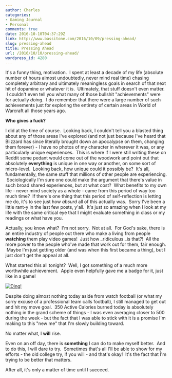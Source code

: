 ```yaml
---
author: Charles
categories:
- Gaming Journal
- Personal
comments: true
date: 2016-10-10T04:37:29Z
link: http://www.bassitone.com/2016/10/09/pressing-ahead/
slug: pressing-ahead
title: Pressing Ahead
url: /2016/10/10/pressing-ahead/
wordpress_id: 4280
---
```


It's a funny thing, motivation.  I spent at least a decade of my life (absolute number of hours almost undoubtedly, never mind real time) chasing completely arbitrary and ultimately meaningless goals in search of that next hit of dopamine or whatever it is.  Ultimately, that stuff doesn't even matter.  I couldn't even tell you what many of those bullshit "achievements" were for actually _doing_.  I do remember that there were a large number of such achievements just for exploring the entirety of certain areas in World of Warcraft all those years ago.

**Who gives a fuck?**

I did at the time of course.  Looking back, I couldn't tell you a blasted thing about any of those areas I've explored (and not just because I've heard that Blizzard has since literally brought down an apocalypse on them, changing them forever) - I have no photos of my character in wherever it was, or any particularly unique experiences.  This is where if I were still writing these on Reddit some pedant would come out of the woodwork and point out that absolutely **everything** is unique in one way or another, on some sort of micro-level.  Looking back, how unique could it possibly be?  It's all, fundamentally, the same stuff that millions of other people are experiencing.  Sociologically I'm sure one could make the argument that there's value in such broad shared experiences, but at what cost?  What benefits to my own life - never mind society as a whole - came from this period of way too much time?  If there's one thing that this period of self-reflection is letting me do, it's to see just how _absurd_ all of this actually was.  Sorry I've been a little rant-y in the last few posts, y'all.  It's just so amazing when I look at my life with the same critical eye that I might evaluate something in class or my readings or what have you.

Actually, you know what?  I'm not sorry.  Not at all.  For God's sake, there is an entire industry of people out there who make a living from people **watching** them play video games!  Just how _ridiculous _is that?!  All the more power to the people who've made that work out for them, fair enough.  Maybe I'm just getting older (and was when this first became a thing), but I just don't get the appeal at all.

What started this all tonight?  Well, I got something of a much more worthwhile achievement.  Apple even helpfully gave me a badge for it, just like in a game!

[![Ding!](http://bassitone.net/wp-content/uploads/2016/10/File_000-203x360.png)](http://bassitone.net/wp-content/uploads/2016/10/File_000.png)

Despite doing almost nothing today aside from watch football (or what my sorry excuse of a professional team calls football), I still managed to get out and hit my move goal.  350 Active Calories burned today is absolutely nothing in the grand scheme of things - I was even averaging closer to 500 during the week - but the fact that I was able to stick with it is a promise I'm making to this "new me" that I'm slowly building toward.

No matter what, I **will** rise.

Even on an off day, there is **something** I can do to make myself better.  And to do this, I will dare to try.  Sometimes that's all I'll be able to show for my efforts - the old college try, if you will - and that's okay!  It's the fact that I'm trying to be better that matters.

After all, it's only a matter of time until I succeed.
